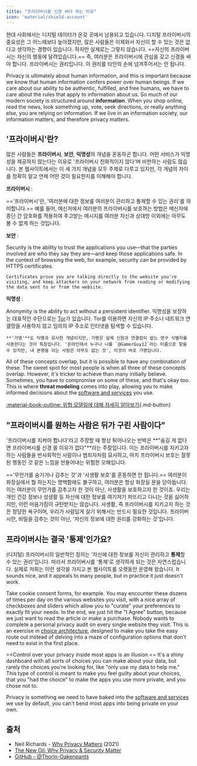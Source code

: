 ```yaml
---
title: "프라이버시를 신경 써야 하는 이유"
icon: 'material/shield-account'
---
```


현대 사회에서는 디지털 데이터가 온갖 곳에서 남용되고 있습니다. 디지털 프라이버시의 중요성은 그 어느때보다 높아졌지만, 많은 사람들은 이제와서 자신이 할 수 있는 것은 없다고 생각하는 경향이 있습니다. 하지만 실제로는 그렇지 않습니다. ==자신의 프라이버시는 자신의 행동에 달려있습니다.== 즉, 여러분은 프라이버시에 관심을 갖고 신경을 써야 합니다. 프라이버시는 권리입니다. 이 권리를 타인의 손에 넘겨주어서는 안 됩니다.

Privacy is ultimately about human information, and this is important because we know that human information confers power over human beings. If we care about our ability to be authentic, fulfilled, and free humans, we have to care about the rules that apply to information about us. So much of our modern society is structured around **information**. When you shop online, read the news, look something up, vote, seek directions, or really anything else, you are relying on information. If we live in an information society, our information matters, and therefore privacy matters.

## '프라이버시'란?

많은 사람들은 **프라이버시**, **보안**, **익명성**의 개념을 혼동하곤 합니다. 어떤 서비스가 익명성을 제공하지 않는다는 이유로 '프라이버시 친화적이지 않다'며 비판하는 사람도 많습니다. 본 웹사이트에서는 이 세 가지 개념을 모두 주제로 다루고 있지만, 각 개념의 차이를 정확히 알고 언제 어떤 것이 필요한지를 이해해야 합니다.

**프라이버시**
:

=='프라이버시'란, '여러분에 대한 정보를 여러분이 관리하고 통제할 수 있는 권리'를 의미합니다.== 예를 들어, 메신저에서 여러분의 프라이버시를 보호하는 방법은 메신저에 종단 간 암호화를 적용하여 주고받는 메시지를 여러분 자신과 상대방 이외에는 아무도 볼 수 없게 하는 것입니다.

**보안**
:

Security is the ability to trust the applications you use—that the parties involved are who they say they are—and keep those applications safe. In the context of browsing the web, for example, security can be provided by HTTPS certificates.

    Certificates prove you are talking directly to the website you're visiting, and keep attackers on your network from reading or modifying the data sent to or from the website.

**익명성**
:

Anonymity is the ability to act without a persistent identifier. 익명성을 보장하는 대표적인 수단으로는 [Tor](../tor.md)가 있습니다. Tor를 이용하면 자신의 IP 주소나 네트워크 연결망을 사용하지 않고 임의의 IP 주소로 인터넷을 탐색할 수 있습니다.

    **'가명'**도 익명과 유사한 개념이지만, 가명은 실제 신원과 연결점이 없는 영구 식별자를 사용한다는 것이 특징입니다. '온라인에서 누구나 나를 `@GamerGuy12`라는 이름으로 찾을 수 있지만, 내 본명을 아는 사람은 아무도 없는 것', 이것이 바로 가명입니다.

All of these concepts overlap, but it is possible to have any combination of these. The sweet spot for most people is when all three of these concepts overlap. However, it's tricker to achieve than many initially believe. Sometimes, you have to compromise on some of these, and that's okay too. This is where **threat modeling** comes into play, allowing you to make informed decisions about the [software and services](../tools.md) you use.

[:material-book-outline: 위협 모델링에 대해 자세히 알아보기](threat-modeling.md ""){.md-button}

## "프라이버시를 원하는 사람은 뒤가 구린 사람이다"

'프라이버시를 지켜야 합니다'라고 주장할 때 항상 튀어나오는 반박은 **"숨길 게 없다면 프라이버시를 신경 쓸 이유가 없다"**라는 주장입니다. 이는 프라이버시를 지키고자 하는 사람들을 반사회적인 사람이나 범죄자처럼 묘사하고, 마치 프라이버시 보호는 잘못된 행동인 것 같은 느낌을 만들어내는 위험한 오해입니다.

=='무언가를 숨기거나 감추는 것'과 '사생활 보호'를 혼동하면 안 됩니다.== 여러분이 화장실에서 뭘 하는지는 명백함에도 불구하고, 여러분은 항상 화장실 문을 닫아둡니다. 이는 여러분이 무언가를 감추고자 한 것이 아닌, 사생활을 보호하고자 한 것이죠. 우리는 개인 건강 정보나 성생활 등 자신에 대한 정보를 여기저기 퍼뜨리고 다니는 것을 싫어하지만, 이런 마음가짐이 규탄받지는 않습니다. 사생활, 즉 프라이버시를 지키고자 하는 것은 정당한 욕구이며, 우리가 사람답게 살기 위해서는 반드시 필요한 것입니다. 프라이버시란, 비밀을 감추는 것이 아닌, '자신의 정보에 대한 권리를 강화하는 것'입니다.

## 프라이버시는 결국 '통제'인가요?

(디지털) 프라이버시의 일반적인 정의는 '자신에 대한 정보를 자신이 관리하고 **통제**할 수 있는 권리'입니다. 따라서 프라이버시를 '통제'로 생각하게 되는 것은 자연스럽습니다. 실제로 저희는 이런 생각을 가지고 본 웹사이트를 오랫동안 운영해 왔습니다. It sounds nice, and it appeals to many people, but in practice it just doesn't work.

Take cookie consent forms, for example. You may encounter these dozens of times per day on the various websites you visit, with a nice array of checkboxes and sliders which allow you to "curate" your preferences to exactly fit your needs. In the end, we just hit the "I Agree" button, because we just want to read the article or make a purchase. Nobody wants to complete a personal privacy audit on every single website they visit. This is an exercise in [choice architecture](https://en.wikipedia.org/wiki/Choice_architecture), designed to make you take the easy route out instead of delving into a maze of configuration options that don't need to exist in the first place.

==Control over your privacy inside most apps is an illusion.== It's a shiny dashboard with all sorts of choices you can make about your data, but rarely the choices you're looking for, like "only use my data to help me." This type of control is meant to make you feel guilty about your choices, that you "had the choice" to make the apps you use more private, and you chose not to.

Privacy is something we need to have baked into the [software and services](../tools.md) we use by default, you can't bend most apps into being private on your own.

## 출처

- Neil Richards - [Why Privacy Matters](https://www.amazon.com/Why-Privacy-Matters-Neil-Richards/dp/0190939044) (2021)
- [The New Oil: Why Privacy & Security Matter](https://thenewoil.org/en/guides/prologue/why/)
- [GitHub - @Thorin-Oakenpants](https://github.com/privacytools/privacytools.io/issues/1760#issuecomment-597497298)
